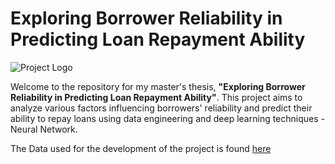 # Exploring Borrower Reliability in Predicting Loan Repayment Ability

![Project Logo](https://via.placeholder.com/800x400.png?text=Project+Logo)

Welcome to the repository for my master's thesis, **"Exploring Borrower Reliability in Predicting Loan Repayment Ability"**. This project aims to analyze various factors influencing borrowers' reliability and predict their ability to repay loans using data engineering and deep learning techniques - Neural Network.

The Data used for the development of the project is found [here](https://www.kaggle.com/competitions/home-credit-default-risk/data)



